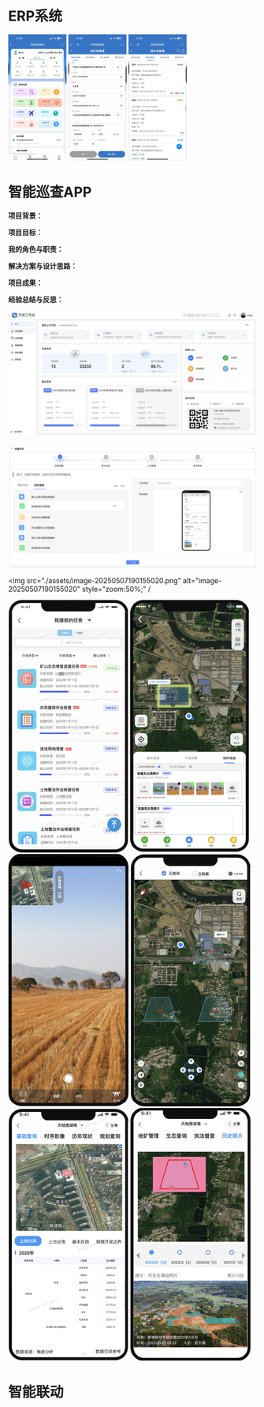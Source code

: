 # ERP系统

<img src="./assets/image-20250508113334953.png" alt="image-20250508113334953" style="zoom:25%;" />

<img src="./assets/image-20250508113345601.png" alt="image-20250508113345601" style="zoom:25%;" />

<img src="./assets/image-20250508113408430.png" alt="image-20250508113408430" style="zoom:25%;" />

# 智能巡查APP

**项目背景：** 

**项目目标：** 

**我的角色与职责：**

 **解决方案与设计思路：**

**项目成果：** 

**经验总结与反思：** 

![image-20250508111449229](./assets/image-20250508111449229.png)

![image-20250508111711106](./assets/image-20250508111711106.png)

<img src="./assets/image-20250507190155020.png" alt="image-20250507190155020" style="zoom:50%;" /

<img src="./assets/image-20250508103457015.png" alt="image-20250508103457015" style="zoom:50%;" />

<img src="./assets/image-20250507182310645.png" alt="image-20250507182310645" style="zoom: 50%;" />

<img src="./assets/image-20250507190031274.png" alt="image-20250507190031274" style="zoom:50%;" />

<img src="./assets/image-20250508103704132.png" alt="image-20250508103704132" style="zoom:50%;" />

<img src="./assets/image-20250508103927982.png" alt="image-20250508103927982" style="zoom:50%;" />

<img src="./assets/image-20250508104141744.png" alt="image-20250508104141744" style="zoom:50%;" />

# 智能联动

